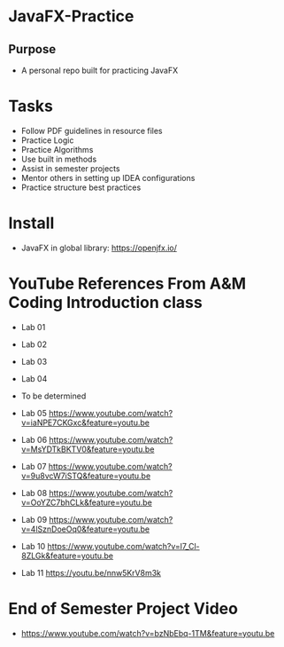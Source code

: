 # JavaFX-Practice

## Purpose
- A personal repo built for practicing JavaFX 

# Tasks

- Follow PDF guidelines in resource files
- Practice Logic 
- Practice Algorithms
- Use built in methods
- Assist in semester projects
- Mentor others in setting up IDEA configurations
- Practice structure best practices 

# Install

- JavaFX in global library: https://openjfx.io/

# YouTube References From A&M Coding Introduction class

- Lab 01
- Lab 02
- Lab 03
- Lab 04
- To be determined

- Lab 05 https://www.youtube.com/watch?v=iaNPE7CKGxc&feature=youtu.be
- Lab 06 https://www.youtube.com/watch?v=MsYDTkBKTV0&feature=youtu.be
- Lab 07 https://www.youtube.com/watch?v=9u8vcW7iSTQ&feature=youtu.be
- Lab 08 https://www.youtube.com/watch?v=OoYZC7bhCLk&feature=youtu.be
- Lab 09 https://www.youtube.com/watch?v=4lSznDoeOq0&feature=youtu.be
- Lab 10 https://www.youtube.com/watch?v=l7_Cl-8ZLGk&feature=youtu.be
- Lab 11 https://youtu.be/nnw5KrV8m3k

# End of Semester Project Video

- https://www.youtube.com/watch?v=bzNbEbq-1TM&feature=youtu.be
